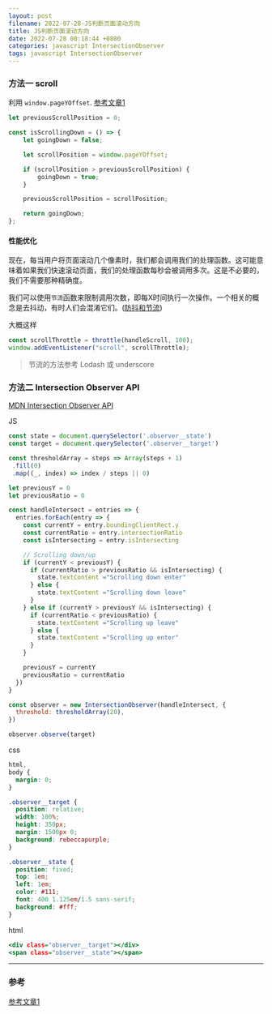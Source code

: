 ```yaml
---
layout: post
filename: 2022-07-28-JS判断页面滚动方向
title: JS判断页面滚动方向
date: 2022-07-28 00:18:44 +0800
categories: javascript IntersectionObserver
tags: javascript IntersectionObserver
---
```


### 方法一 scroll

利用 `window.pageYOffset`. [参考文章1][1]

```javascript
let previousScrollPosition = 0;

const isScrollingDown = () => {
    let goingDown = false;

    let scrollPosition = window.pageYOffset;

    if (scrollPosition > previousScrollPosition) {
        goingDown = true;
    }

    previousScrollPosition = scrollPosition;

    return goingDown;
};
```

#### 性能优化

现在，每当用户将页面滚动几个像素时，我们都会调用我们的处理函数。这可能意味着如果我们快速滚动页面，我们的处理函数每秒会被调用多次。这是不必要的，我们不需要那种精确度。

我们可以使用`节流`函数来限制调用次数，即每X时间执行一次操作。一个相关的概念是去抖动，有时人们会混淆它们。([防抖和节流][2])

大概这样

```javascript
const scrollThrottle = throttle(handleScroll, 100);
window.addEventListener("scroll", scrollThrottle);
```
>节流的方法参考 Lodash 或 underscore


### 方法二 Intersection Observer API

[MDN Intersection Observer API](https://developer.mozilla.org/zh-CN/docs/Web/API/Intersection_Observer_API)

JS
```javascript
const state = document.querySelector('.observer__state')
const target = document.querySelector('.observer__target')

const thresholdArray = steps => Array(steps + 1)
 .fill(0)
 .map((_, index) => index / steps || 0)

let previousY = 0
let previousRatio = 0

const handleIntersect = entries => {
  entries.forEach(entry => {
    const currentY = entry.boundingClientRect.y
    const currentRatio = entry.intersectionRatio
    const isIntersecting = entry.isIntersecting

    // Scrolling down/up
    if (currentY < previousY) {
      if (currentRatio > previousRatio && isIntersecting) {
        state.textContent ="Scrolling down enter"
      } else {
        state.textContent ="Scrolling down leave"
      }
    } else if (currentY > previousY && isIntersecting) {
      if (currentRatio < previousRatio) {
        state.textContent ="Scrolling up leave"
      } else {
        state.textContent ="Scrolling up enter"
      }
    }

    previousY = currentY
    previousRatio = currentRatio
  })
}

const observer = new IntersectionObserver(handleIntersect, {
  threshold: thresholdArray(20),
})

observer.observe(target)
```
css
```css
html,
body {
  margin: 0;
}

.observer__target {
  position: relative;
  width: 100%;
  height: 350px;
  margin: 1500px 0;
  background: rebeccapurple;
}

.observer__state {
  position: fixed;
  top: 1em;
  left: 1em;
  color: #111;
  font: 400 1.125em/1.5 sans-serif;
  background: #fff;
}
```

html
```htm
<div class="observer__target"></div>
<span class="observer__state"></span>
```


----

### 参考

[参考文章1](https://www.roboleary.net/frontend/2022/04/13/detect-scroll-direction-vanilla-javascript.html#:~:text=In%20our%20JavaScript%20code%2C%20we%20will%20add%20a,with%20a%20green%20background%2C%20as%20below%20in%20screenshot)


<!-- Reference Links -->

[1]:https://www.roboleary.net/frontend/2022/04/13/detect-scroll-direction-vanilla-javascript.html#:~:text=In%20our%20JavaScript%20code%2C%20we%20will%20add%20a,with%20a%20green%20background%2C%20as%20below%20in%20screenshot

[2]:https://redd.one/blog/debounce-vs-throttle